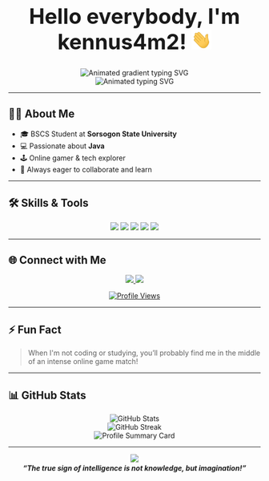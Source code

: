 <!-- Animated Header with waving hand emoji -->
<h1 align="center" style="font-size: 3em;">
  Hello everybody, I'm kennus4m2! <img src="https://raw.githubusercontent.com/ABSphreak/ABSphreak/master/gifs/Hi.gif" width="40px">
</h1>

<p align="center">
  <!-- Animated gradient "BSCS Student" typing SVG -->
  <img src="https://readme-typing-svg.demolab.com?font=Fira+Code&size=40&duration=2500&pause=1000&color=F70000&background=0D1117&center=true&vCenter=true&width=450&lines=BSCS+Student" alt="Animated gradient typing SVG" />
  <br>
  <img src="https://readme-typing-svg.demolab.com?font=Fira+Code&weight=700&size=26&pause=1000&color=1A8CD8&center=true&vCenter=true&width=470&lines=Java+%26+C%2B%2B+Enthusiast;Online+Gamer+%7C+Tech+Explorer;Learning%2C+Coding%2C+Gaming" alt="Animated typing SVG" />
</p>

---

## 👨‍🎓 About Me

- 🎓 BSCS Student at **Sorsogon State University**
- 💻 Passionate about **Java**
- 🕹️ Online gamer & tech explorer
- 🤝 Always eager to collaborate and learn

---

## 🛠️ Skills & Tools

<p align="center">
  <img src="https://img.shields.io/badge/Java-ED8B00?style=for-the-badge&logo=java&logoColor=white"/>
  <img src="https://img.shields.io/badge/C++-00599C?style=for-the-badge&logo=c%2B%2B&logoColor=white"/>
  <img src="https://img.shields.io/badge/Problem%20Solving-FFDD00?style=for-the-badge"/>
  <img src="https://img.shields.io/badge/Team%20Collaboration-00C853?style=for-the-badge"/>
  <img src="https://img.shields.io/badge/Gaming-00B0FF?style=for-the-badge&logo=steam&logoColor=white"/>
</p>

---

## 🌐 Connect with Me

<p align="center">
  <a href="YOUR_FACEBOOK_URL" target="_blank">
    <img src="https://img.shields.io/badge/Facebook-1877F2?style=for-the-badge&logo=facebook&logoColor=white"/>
  </a>
  <a href="YOUR_INSTAGRAM_URL" target="_blank">
    <img src="https://img.shields.io/badge/Instagram-E4405F?style=for-the-badge&logo=instagram&logoColor=white"/>
  </a>
</p>

<!-- Large Profile Views Counter under Connect with Me -->
<p align="center">
  <a href="https://github.com/kennus4m2">
    <img src="https://komarev.com/ghpvc/?username=kennus4m2&style=for-the-badge&color=F70000&label=PROFILE+VIEWS" alt="Profile Views"/>
  </a>
</p>

---

## ⚡ Fun Fact

<p align="center">
  <blockquote>
    When I'm not coding or studying, you’ll probably find me in the middle of an intense online game match!
  </blockquote>
</p>

---

## 📊 GitHub Stats

<p align="center">
  <img src="https://github-readme-stats.vercel.app/api?username=kennus4m2&show_icons=true&theme=radical" alt="GitHub Stats" />
  <br>
  <img src="https://github-readme-streak-stats.herokuapp.com/?user=kennus4m2&theme=radical" alt="GitHub Streak" />
  <br>
  <img src="https://github-profile-summary-cards.vercel.app/api/cards/profile-details?username=kennus4m2&theme=radical" alt="Profile Summary Card" />
</p>

---

<p align="center">
  <img src="https://img.icons8.com/color/48/000000/idea.png" width="36"/>
  <br>
  <i><b>“The true sign of intelligence is not knowledge, but imagination!”</b></i>
</p>
